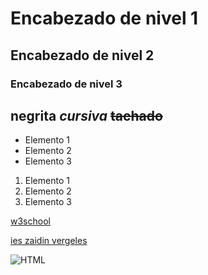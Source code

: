    # Encabezado de nivel 1
   ## Encabezado de nivel 2
   ### Encabezado de nivel 3
   
**negrita**
*cursiva*
~~tachado~~
---


- Elemento 1
- Elemento 2
- Elemento 3

1. Elemento 1
2. Elemento 2
3. Elemento 3


  <!-- comentario -->

[w3school](https://www.w3schools.com/)

[ies zaidin vergeles](https://www.ieszaidinvergeles.org)

![HTML](https://upload.wikimedia.org/wikipedia/commons/thumb/6/61/HTML5_logo_and_wordmark.svg/250px-HTML5_logo_and_wordmark.svg.png)
